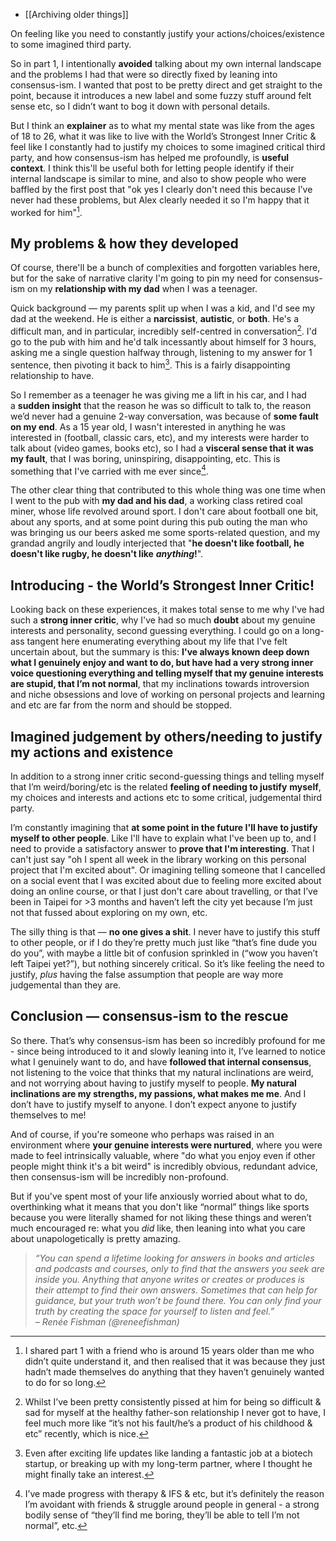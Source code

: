 - [[Archiving older things]]

On feeling like you need to constantly justify your actions/choices/existence to some imagined third party.

So in part 1, I intentionally **avoided** talking about my own internal landscape and the problems I had that were so directly fixed by leaning into consensus-ism. I wanted that post to be pretty direct and get straight to the point, because it introduces a new label and some fuzzy stuff around felt sense etc, so I didn’t want to bog it down with personal details. 

But I think an **explainer** as to what my mental state was like from the ages of 18 to 26, what it was like to live with the World’s Strongest Inner Critic & feel like I constantly had to justify my choices to some imagined critical third party, and how consensus-ism has helped me profoundly, is **useful context**. I think this'll be useful both for letting people identify if their internal landscape is similar to mine, and also to show people who were baffled by the first post that "ok yes I clearly don't need this because I’ve never had these problems, but Alex clearly needed it so I'm happy that it worked for him"[^1].

## My problems & how they developed

Of course, there'll be a bunch of complexities and forgotten variables here, but for the sake of narrative clarity I'm going to pin my need for consensus-ism on my **relationship with my dad** when I was a teenager. 

Quick background — my parents split up when I was a kid, and I'd see my dad at the weekend. He is either a **narcissist**, **autistic**, or **both**. He's a difficult man, and in particular, incredibly self-centred in conversation[^2]. I'd go to the pub with him and he'd talk incessantly about himself for 3 hours, asking me a single question halfway through, listening to my answer for 1 sentence, then pivoting it back to him[^3]. This is a fairly disappointing relationship to have. 

So I remember as a teenager he was giving me a lift in his car, and I had a **sudden insight** that the reason he was so difficult to talk to, the reason we’d never had a genuine 2-way conversation, was because of **some fault on my end**. As a 15 year old, I wasn't interested in anything he was interested in (football, classic cars, etc), and my interests were harder to talk about (video games, books etc), so I had a **visceral sense that it was my fault**, that I was boring, uninspiring, disappointing, etc. This is something that I've carried with me ever since[^4].

The other clear thing that contributed to this whole thing was one time when I went to the pub with **my dad and his dad**, a working class retired coal miner, whose life revolved around sport. I don't care about football one bit, about any sports, and at some point during this pub outing the man who was bringing us our beers asked me some sports-related question, and my grandad angrily and loudly interjected that "**he doesn't like football, he doesn't like rugby, he doesn't like** _**anything**_**!**".

## Introducing - the World’s Strongest Inner Critic!

Looking back on these experiences, it makes total sense to me why I've had such a **strong inner critic**, why I've had so much **doubt** about my genuine interests and personality, second guessing everything. I could go on a long-ass tangent here enumerating everything about my life that I've felt uncertain about, but the summary is this: **I've always known deep down what I genuinely enjoy and want to do, but have had a very strong inner voice questioning everything and telling myself that my genuine interests are stupid, that I’m not normal**, that my inclinations towards introversion and niche obsessions and love of working on personal projects and learning and etc are far from the norm and should be stopped. 

## Imagined judgement by others/needing to justify my actions and existence

In addition to a strong inner critic second-guessing things and telling myself that I’m weird/boring/etc is the related **feeling of needing to justify** **myself**, my choices and interests and actions etc to some critical, judgemental third party.

I’m constantly imagining that **at some point in the future I'll have to justify myself to other people**. Like I'll have to explain what I've been up to, and I need to provide a satisfactory answer to **prove that I'm interesting**. That I can't just say "oh I spent all week in the library working on this personal project that I'm excited about". Or imagining telling someone that I cancelled on a social event that I was excited about due to feeling more excited about doing an online course, or that I just don't care about travelling, or that I’ve been in Taipei for >3 months and haven’t left the city yet because I’m just not that fussed about exploring on my own, etc.

The silly thing is that — **no one gives a shit**. I never have to justify this stuff to other people, or if I do they’re pretty much just like “that’s fine dude you do you”, with maybe a little bit of confusion sprinkled in (“wow you haven’t left Taipei yet?”), but nothing sincerely critical. So it’s like feeling the need to justify, _plus_ having the false assumption that people are way more judgemental than they are.

## Conclusion — consensus-ism to the rescue

So there. That’s why consensus-ism has been so incredibly profound for me - since being introduced to it and slowly leaning into it, I’ve learned to notice what I genuinely want to do, and have **followed that internal consensus**, not listening to the voice that thinks that my natural inclinations are weird, and not worrying about having to justify myself to people. **My natural inclinations are my strengths, my passions, what makes me me**. And I don’t have to justify myself to anyone. I don’t expect anyone to justify themselves to me!

And of course, if you're someone who perhaps was raised in an environment where **your genuine interests were nurtured**, where you were made to feel intrinsically valuable, where "do what you enjoy even if other people might think it's a bit weird" is incredibly obvious, redundant advice, then consensus-ism will be incredibly non-profound. 

But if you've spent most of your life anxiously worried about what to do, overthinking what it means that you don't like “normal” things like sports because you were literally shamed for not liking these things and weren’t much encouraged re: what you _did_ like, then leaning into what you care about unapologetically is pretty amazing. 

> _“You can spend a lifetime looking for answers in books and articles and podcasts and courses, only to find that the answers you seek are inside you. Anything that anyone writes or creates or produces is their attempt to find their own answers. Sometimes that can help for guidance, but your truth won’t be found there. You can only find your truth by creating the space for yourself to listen and feel.”  
> – Renée Fishman (@reneefishman)_


[^1]: I shared part 1 with a friend who is around 15 years older than me who didn’t quite understand it, and then realised that it was because they just hadn’t made themselves do anything that they haven’t genuinely wanted to do for so long.

[^2]: Whilst I’ve been pretty consistently pissed at him for being so difficult & sad for myself at the healthy father-son relationship I never got to have, I feel much more like “it’s not his fault/he’s a product of his childhood & etc” recently, which is nice.

[^3]: Even after exciting life updates like landing a fantastic job at a biotech startup, or breaking up with my long-term partner, where I thought he might finally take an interest.

[^4]: I’ve made progress with therapy & IFS & etc, but it’s definitely the reason I’m avoidant with friends & struggle around people in general - a strong bodily sense of “they’ll find me boring, they’ll be able to tell I’m not normal”, etc.
	
